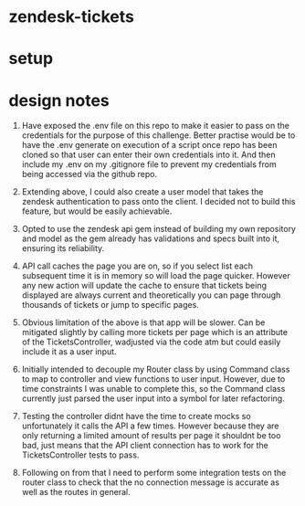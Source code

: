 # zendesk-tickets

# setup

# design notes

1. Have exposed the .env file on this repo to make it easier to pass on the credentials for the purpose of this challenge.  Better practise would be to have the .env generate on execution of a script once repo has been cloned so that user can enter their own credentials into it.  And then include my .env on my .gitignore file to prevent my credentials from being accessed via the github repo.

2. Extending above, I could also create a user model that takes the zendesk authentication to pass onto the client.  I decided not to build this feature, but would be easily achievable.

3. Opted to use the zendesk api gem instead of building my own repository and model as the gem already has validations and specs built into it, ensuring its reliability.

4. API call caches the page you are on, so if you select list each subsequent time it is in memory so will load the page quicker.  However any new action will update the cache to ensure that tickets being displayed are always current and theoretically you can page through thousands of tickets or jump to specific pages.

5. Obvious limitation of the above is that app will be slower.  Can be mitigated slightly by calling more tickets per page which is an attribute of the TicketsController, wadjusted via the code atm but could easily include it as a user input.

6. Initially intended to decouple my Router class by using Command class to map to controller and view functions to user input.  However, due to time constraints I was unable to complete this, so the Command class currently just parsed the user input into a symbol for later refactoring.

7. Testing the controller didnt have the time to create mocks so unfortunately it calls the API a few times.  However because they are only returning a limited amount of results per page it shouldnt be too bad, just means that the API client connection has to work for the TicketsController tests to pass.

8. Following on from that I need to perform some integration tests on the router class to check that the no connection message is accurate as well as the routes in general.

